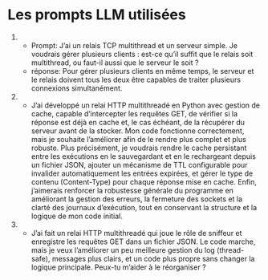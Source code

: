 # Les prompts LLM utilisées

1. - Prompt: J’ai un relais TCP multithread et un serveur simple. Je voudrais gérer plusieurs clients : est-ce qu’il suffit que le relais soit multithread, ou faut-il aussi que le serveur le soit ?
    - réponse: 
    Pour gérer plusieurs clients en même temps, le serveur et le relais doivent tous les deux être capables de traiter plusieurs connexions simultanément.

2. - J’ai développé un relai HTTP multithreadé en Python avec gestion de cache, capable d’intercepter les requêtes GET, de vérifier si la réponse est déjà en cache et, le cas échéant, de la récupérer du serveur avant de la stocker. Mon code fonctionne correctement, mais je souhaite l’améliorer afin de le rendre plus complet et plus robuste. Plus précisément, je voudrais rendre le cache persistant entre les exécutions en le sauvegardant et en le rechargeant depuis un fichier JSON, ajouter un mécanisme de TTL configurable pour invalider automatiquement les entrées expirées, et gérer le type de contenu (Content-Type) pour chaque réponse mise en cache. Enfin, j’aimerais renforcer la robustesse générale du programme en améliorant la gestion des erreurs, la fermeture des sockets et la clarté des journaux d’exécution, tout en conservant la structure et la logique de mon code initial.

3. - J’ai fait un relai HTTP multithreadé qui joue le rôle de sniffeur et enregistre les requêtes GET dans un fichier JSON. Le code marche, mais je veux l’améliorer un peu meilleure gestion du log (thread-safe), messages plus clairs, et un code plus propre sans changer la logique principale. Peux-tu m’aider à le réorganiser ?


